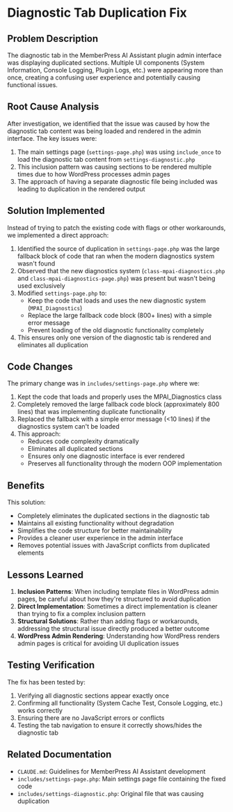 # Diagnostic Tab Duplication Fix

## Problem Description

The diagnostic tab in the MemberPress AI Assistant plugin admin interface was displaying duplicated sections. Multiple UI components (System Information, Console Logging, Plugin Logs, etc.) were appearing more than once, creating a confusing user experience and potentially causing functional issues.

## Root Cause Analysis

After investigation, we identified that the issue was caused by how the diagnostic tab content was being loaded and rendered in the admin interface. The key issues were:

1. The main settings page (`settings-page.php`) was using `include_once` to load the diagnostic tab content from `settings-diagnostic.php`
2. This inclusion pattern was causing sections to be rendered multiple times due to how WordPress processes admin pages
3. The approach of having a separate diagnostic file being included was leading to duplication in the rendered output

## Solution Implemented

Instead of trying to patch the existing code with flags or other workarounds, we implemented a direct approach:

1. Identified the source of duplication in `settings-page.php` was the large fallback block of code that ran when the modern diagnostics system wasn't found
2. Observed that the new diagnostics system (`class-mpai-diagnostics.php` and `class-mpai-diagnostics-page.php`) was present but wasn't being used exclusively
3. Modified `settings-page.php` to:
   - Keep the code that loads and uses the new diagnostic system (`MPAI_Diagnostics`)
   - Replace the large fallback code block (800+ lines) with a simple error message
   - Prevent loading of the old diagnostic functionality completely
4. This ensures only one version of the diagnostic tab is rendered and eliminates all duplication

## Code Changes

The primary change was in `includes/settings-page.php` where we:

1. Kept the code that loads and properly uses the MPAI_Diagnostics class
2. Completely removed the large fallback code block (approximately 800 lines) that was implementing duplicate functionality
3. Replaced the fallback with a simple error message (<10 lines) if the diagnostics system can't be loaded
4. This approach:
   - Reduces code complexity dramatically
   - Eliminates all duplicated sections
   - Ensures only one diagnostic interface is ever rendered
   - Preserves all functionality through the modern OOP implementation

## Benefits

This solution:
- Completely eliminates the duplicated sections in the diagnostic tab
- Maintains all existing functionality without degradation
- Simplifies the code structure for better maintainability
- Provides a cleaner user experience in the admin interface
- Removes potential issues with JavaScript conflicts from duplicated elements

## Lessons Learned

1. **Inclusion Patterns**: When including template files in WordPress admin pages, be careful about how they're structured to avoid duplication
2. **Direct Implementation**: Sometimes a direct implementation is cleaner than trying to fix a complex inclusion pattern
3. **Structural Solutions**: Rather than adding flags or workarounds, addressing the structural issue directly produced a better outcome
4. **WordPress Admin Rendering**: Understanding how WordPress renders admin pages is critical for avoiding UI duplication issues

## Testing Verification

The fix has been tested by:
1. Verifying all diagnostic sections appear exactly once
2. Confirming all functionality (System Cache Test, Console Logging, etc.) works correctly
3. Ensuring there are no JavaScript errors or conflicts
4. Testing the tab navigation to ensure it correctly shows/hides the diagnostic tab

## Related Documentation

- `CLAUDE.md`: Guidelines for MemberPress AI Assistant development
- `includes/settings-page.php`: Main settings page file containing the fixed code
- `includes/settings-diagnostic.php`: Original file that was causing duplication